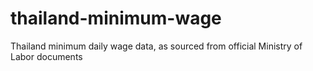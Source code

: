# thailand-minimum-wage
Thailand minimum daily wage data, as sourced from official Ministry of Labor documents
